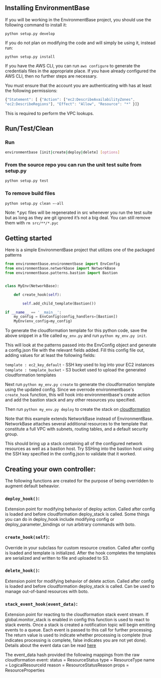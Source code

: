 Installing EnvironmentBase
-----------------

If you will be working in the EnvironmentBase project, you should use the following command to install it:
```
python setup.py develop
```

If you do not plan on modifying the code and will simply be using it, instead run:
```
python setup.py install
```  

If you have the AWS CLI, you can run `aws configure` to generate the credentials files in the appropriate place. If you have already configured the AWS CLI, then no further steps are necessary. 

You must ensure that the account you are authenticating with has at least the following permissions:

```javascript
{"Statement": [ {"Action": ["ec2:DescribeAvailabilityZones",
"ec2:DescribeRegions"], "Effect": "Allow", "Resource": "*" }]}
```

This is required to perform the VPC lookups. 


Run/Test/Clean
--------------
### Run
```bash
environmentbase [init|create|deploy|delete] [options]
```

### From the source repo you can run the unit test suite from setup.py
```bash
python setup.py test
```

### To remove build files
```bash
python setup.py clean —-all
```

Note: *.pyc files will be regenerated in src whenever you run the test suite but as long as they are git ignored it’s not a big deal. You can still remove them with `rm src/**/*.pyc` 


Getting started
------------------

Here is a simple EnvironmentBase project that utilizes one of the packaged patterns

```python
from environmentbase.environmentbase import EnvConfig
from environmentbase.networkbase import NetworkBase
from environmentbase.patterns.bastion import Bastion


class MyEnv(NetworkBase):

    def create_hook(self):

        self.add_child_template(Bastion())

if __name__ == '__main__':
    my_config = EnvConfig(config_handlers=[Bastion])
    MyEnv(env_config=my_config)

```

To generate the cloudformation template for this python code, save the above snippet in a file called `my_env.py` and run `python my_env.py init`.

This will look at the patterns passed into the EnvConfig object and generate a config.json file with the relevant fields added. Fill this config file out, adding values for at least the following fields:  

`template : ec2_key_default` - SSH key used to log into your EC2 instances  
`template : template_bucket` - S3 bucket used to upload the generated cloudformation templates  

Next run `python my_env.py create` to generate the cloudformation template using the updated config. Since we overrode environmentbase's `create_hook` function, this will hook into environmentbase's create action and add the bastion stack and any other resources you specified.

Then run `python my_env.py deploy` to create the stack on [cloudformation](https://console.aws.amazon.com/cloudformation/)

Note that this example extends NetworkBase instead of EnvironmentBase. NetworkBase attaches several additional resources to the template that constitute a full VPC with subnets, routing tables, and a default security group.

This should bring up a stack containing all of the configured network resources as well as a bastion host. Try SSHing into the bastion host using the SSH key specified in the config.json to validate that it worked.

Creating your own controller:
-----------------------------

The following functions are created for the purpose of being overridden to augment default beheavior.

### `deploy_hook()`:
Extension point for modifying behavior of deploy action. Called after config is loaded and before cloudformation deploy_stack is called. Some things you can do in deploy_hook include modifying config or deploy_parameter_bindings or run arbitrary commands with boto.

### `create_hook(self)`:
Override in your subclass for custom resource creation.  Called after config is loaded and template is initialized.  After the hook completes the templates are serialized and written to file and uploaded to S3.

### `delete_hook()`:
Extension point for modifying behavior of delete action. Called after config is loaded and before cloudformation deploy_stack is called. Can be used to manage out-of-band resources with boto.

### `stack_event_hook(event_data)`:
Extension point for reacting to the cloudformation stack event stream.  If global.monitor_stack is enabled in config this function is used to react to stack events. Once a stack is created a notification topic will begin emitting events to a queue.  Each event is passed to this call for further processing.  The return value is used to indicate whether processing is complete (true indicates processing is complete, false indicates you are not yet done).
Details about the event data can be read [here](http://docs.aws.amazon.com/AWSCloudFormation/latest/UserGuide/using-cfn-listing-event-history.html)

The event_data hash provided the following mappings from the raw cloudformation event:
status = ResourceStatus
type = ResourceType
name = LogicalResourceId
reason = ResourceStatusReason
props = ResourceProperties

